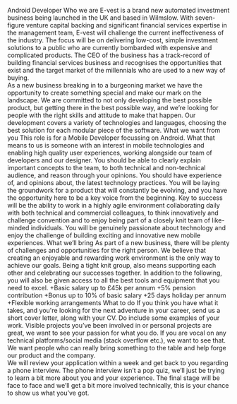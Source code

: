 Android Developer
Who we are
E-vest is a brand new automated investment business being launched in the UK and based in Wilmslow. With seven-figure venture capital backing and significant financial services expertise in the management team, E-vest will challenge the current ineffectiveness of the industry. The focus will be on delivering low-cost, simple investment solutions to a public who are currently bombarded with expensive and complicated products.  The CEO of the business has a track-record of building financial services business and recognises the opportunities that exist and the target market of the millennials who are used to a new way of buying.  
As a new business breaking in to a burgeoning market we have the opportunity to create something special and make our mark on the landscape.  We are committed to not only developing the best possible product, but getting there in the best possible way, and we’re looking for people with the right skills and attitude to make that happen.  Our development covers a variety of technologies and languages, choosing the best solution for each modular piece of the software. 
What we want from you
This role is for a Mobile Developer focussing on Android. What that means to us is someone with an interest in mobile technologies and enabling high quality user experiences, working alongside our team of developers and our designer.  You should be able to clearly explain important concepts to the team, to both technical and non-technical audience, and reason through your opinions.  You should have experience of, and opinions about, the latest technology practices.
You will be laying the groundwork for a product that will constantly be evolving, and you have the opportunity here to be a key voice from the beginning. Key to success will be the ability to work in a highly agile environment collaborating daily with both technical and commercial colleagues, to think innovatively and challenge convention and to enjoy being part of a closely knit team of like-minded individuals. You will be genuinely passionate about technology and enjoy the challenge of building exciting and innovative new mobile experiences.
What we’ll bring
As part of a new business, there will be plenty of challenges and opportunities for the right person. We believe that creating an enjoyable and rewarding work environment is the only way to achieve our goals. Being a tight knit group, also means supporting each other and celebrating our successes together.  In addition to the following, you will also be given access to all the best tools and equipment that you need to excel.
+Basic salary up to £45k per annum 			+5% pension contribution 
+Bonus up to 10% of basic salary				+25 days holiday per annum 
+Flexible working arrangements 
What to do
If you think you have what it takes, and you're looking for the next adventure in your career, send us a short cover letter, along with your CV.  Do include some examples of your work. Visible projects you’ve been involved in or personal projects are great, we want to see your passion for what you do. If you are vocal on any technical platforms/social media (stack overflow etc.), we want to see that.  We want people who can really bring something to the table and help forge our product and the company.    
We will review your application within a week and get back to you regarding a phone interview. The phone interview isn’t a pop quiz, we’ll just be trying to learn a bit more about you and your experience. 
The final stage will be face to face and we’ll get a bit more involved technically, this is your chance to show us what you’ve got.   
